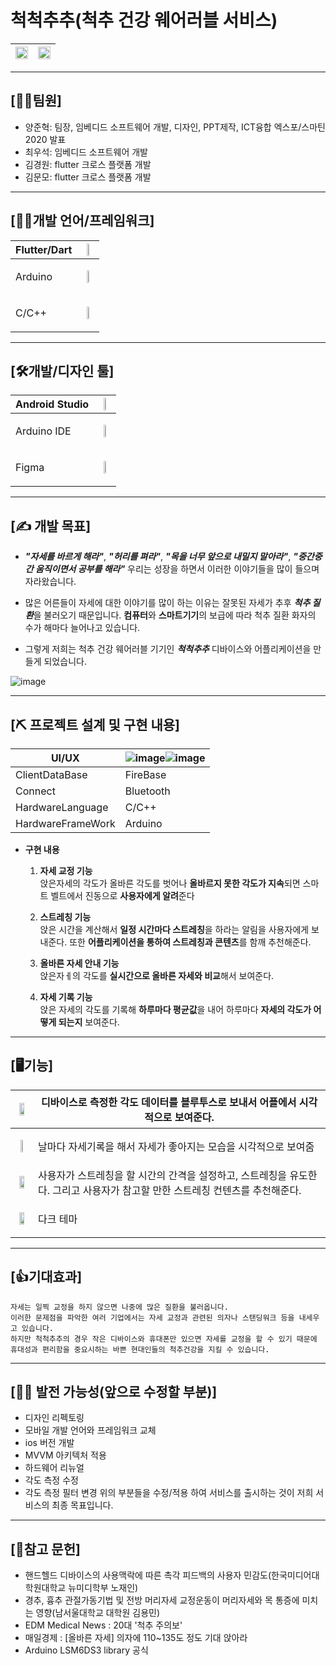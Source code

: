 # 척척추추(척추 건강 웨어러블 서비스)
|<img src="https://user-images.githubusercontent.com/56965398/104684808-2462ac00-573d-11eb-983f-0110a6e5acf6.png"  width="100%">|<img src="https://user-images.githubusercontent.com/56965398/104684912-5116c380-573d-11eb-8fc0-ed2ca5f0f2e1.png"  width="100%">|
|---|---|

------------

## [👩‍👨‍팀원]
- 양준혁: 팀장, 임베디드 소프트웨어 개발, 디자인, PPT제작, ICT융합 엑스포/스마틴2020 발표
- 최우석: 임베디드 소프트웨어 개발
- 김경원: flutter 크로스 플랫폼 개발
- 김문모: flutter 크로스 플랫폼 개발

------------

## [👨‍💻개발 언어/프레임워크]   

|Flutter/Dart|<img src="https://user-images.githubusercontent.com/56965398/104685102-a6eb6b80-573d-11eb-80d8-4f8bcfe87f30.png"  width="40%">|
|---|---|
Arduino|<p align="center"><img src="https://user-images.githubusercontent.com/56965398/104685229-e2863580-573d-11eb-9a9e-e88b9b097cef.png"  width="30%"><p/>|
C/C++|<p align="center"><img src="https://user-images.githubusercontent.com/56965398/104685338-24af7700-573e-11eb-977c-3cdd761abbb7.png"  width="20%"><p/>||

------------    

## [🛠개발/디자인 툴]   

|Android Studio|<img src="https://user-images.githubusercontent.com/56965398/104442860-0419dc80-55d9-11eb-9e18-37877e1c49e1.png"  width="40%">|
|---|---|
|Arduino IDE|<p align="center"><img src="https://user-images.githubusercontent.com/56965398/104685229-e2863580-573d-11eb-9a9e-e88b9b097cef.png"  width="40%"><p/>
|Figma|<p align="center"><img src="https://user-images.githubusercontent.com/56965398/104545589-c4510480-566d-11eb-996f-6daec08e4917.png" width="40%"><p/>|
 

------------ 

## [✍ 개발 목표]
- ***"자세를 바르게 해라"***, ***"허리를 펴라"***, ***"목을 너무 앞으로 내밀지 말아라"***, ***"중간중간 움직이면서 공부를 해라"*** 우리는 성장을 하면서 이러한 이야기들을 많이 들으며 자라왔습니다.

- 많은 어른들이 자세에 대한 이야기를 많이 하는 이유는 잘못된 자세가 추후 ***척추 질환***을 불러오기 때문입니다. **컴퓨터**와 **스마트기기**의 보급에 따라 척추 질환 화자의 수가 해마다 늘어나고 있습니다.

- 그렇게 저희는 척추 건강 웨어러블 기기인 ***척척추추*** 디바이스와 어플리케이션을 만들게 되었습니다.   

![image](https://user-images.githubusercontent.com/56965398/104686434-8a9cfe00-5740-11eb-877f-ef0c01f6ef1d.png)   

------------
   
## [⛏ 프로젝트 설계 및 구현 내용]   
|UI/UX|![image](https://user-images.githubusercontent.com/56965398/104685947-8b816000-573f-11eb-97ea-3c8d00604eec.png)![image](https://user-images.githubusercontent.com/56965398/104686034-bff51c00-573f-11eb-964c-b6c5fadf52e7.png)|
|---|---|
|ClientDataBase|FireBase|
Connect|Bluetooth|
HardwareLanguage|C/C++|
HardwareFrameWork|Arduino|

- **구현 내용**
  1. **자세 교정 기능**  
    앉은자세의 각도가 올바른 각도를 벗어나 **올바르지 못한 각도가 지속**되면 스마트 벨트에서 진동으로 **사용자에게 알려**준다
    
  2. **스트레칭 기능**  
    앉은 시간을 계산해서 **일정 시간마다 스트레칭**을 하라는 알림을 사용자에게 보내준다. 또한 **어플리케이션을 통하여 스트레칭과 콘텐츠**를 함깨 추천해준다. 
    
  3. **올바른 자세 안내 기능**  
    앉은자ㅔ의 각도를 **실시간으로 올바른 자세와 비교**해서 보여준다.
    
  4. **자세 기록 기능**  
    앉은 자세의 각도를 기록해 **하루마다 평균값**을 내어 하루마다 **자세의 각도가 어떻게 되는지** 보여준다.   
    
------------   
    
## [🖥기능]  
   |<p align="center"><img src="https://user-images.githubusercontent.com/56965398/104686564-c9cb4f00-5740-11eb-8bb2-3806f2637cd1.png"  width="60%"></p>|디바이스로 측정한 각도 데이터를 블루투스로 보내서 어플에서 시각적으로 보여준다.|
   |---|---|
   |<p align="center"><img src="https://user-images.githubusercontent.com/56965398/104686619-ec5d6800-5740-11eb-9693-ec205592fdf0.png" width="30%"></p>|날마다 자세기록을 해서 자세가 좋아지는 모습을 시각적으로 보여줌|
   |<p align="center"><img src="https://user-images.githubusercontent.com/56965398/104686683-0bf49080-5741-11eb-93d8-9d901453e952.png" width="60%"></p>|사용자가 스트레칭을 할 시간의 간격을 설정하고, 스트레칭을 유도한다. 그리고 사용자가 참고할 만한 스트레칭 컨텐츠를 추천해준다.|
   |<p align="center"><img src="https://user-images.githubusercontent.com/56965398/104686766-36dee480-5741-11eb-8eb6-638a0b4f9572.png" width="60%"></p>|다크 테마|   
    
------------   
    
## [👍기대효과]  
~~~
자세는 일찍 교정을 하지 않으면 나중에 많은 질환을 불러옵니다.
이러한 문제점을 파악한 여러 기업에서는 자세 교정과 관련된 의자나 스탠딩워크 등을 내세우고 있습니다.
하지만 척척추추의 경우 작은 디바이스와 휴대폰만 있으면 자세를 교정을 할 수 있기 때문에 
휴대성과 편리함을 중요시하는 바쁜 현대인들의 척추건강을 지킬 수 있습니다.
~~~   
    
------------   
    
## [🚴‍♂️ 발전 가능성(앞으로 수정할 부분)]
- 디자인 리펙토링
- 모바일 개발 언어와 프레임워크 교체
- ios 버전 개발
- MVVM 아키텍처 적용
- 하드웨어 리뉴얼
- 각도 측정 수정
- 각도 측정 필터 변경
위의 부분들을 수정/적용 하여 서비스를 출시하는 것이 저희 서비스의 최종 목표입니다.   
    
------------   
    
## [📖참고 문헌]  
- 핸드헬드 디바이스의 사용맥락에 따른 촉각 피드백의 사용자 민감도(한국미디어대학원대학교 뉴미디학부 노재인)
- 경추, 흉추 관절가동기법 및 전방 머리자세 교정운동이 머리자세와 목 통증에 미치는 영향(남서울대학교 대학원 김용민)
- EDM Medical News : 20대 '척추 주의보'
- 매일경제 : [올바른 자세] 의자에 110~135도 정도 기대 앉아라
- Arduino LSM6DS3 library 공식 
